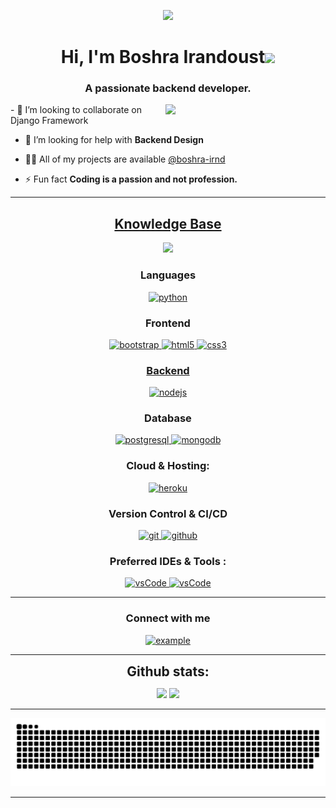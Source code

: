 <p align="center">
  <img style="width:8rem; height:auto" src="https://i.pinimg.com/236x/a2/e4/cd/a2e4cd9b8a67082f633a678bef14f5d7.jpg"/>
</p>

<h1 align="center">Hi, I'm Boshra Irandoust<img width="30px" src="https://raw.githubusercontent.com/iampavangandhi/iampavangandhi/master/gifs/Hi.gif"></h1>
<h3 font-size="20" align="center">A passionate backend developer.</h3>

<img align="right" style="width:16rem; height:auto" src="https://cdn.dribbble.com/users/2646423/screenshots/5507196/computer.gif"/>
- 👯 I’m looking to collaborate on Django Framework

- 🤝 I’m looking for help with **Backend Design**

- 👨‍💻 All of my projects are available [@boshra-irnd](github.com/boshra-irnd)

- ⚡ Fun fact **Coding is a passion and not profession.**


---


<h2 align="center"><u><b>Knowledge Base</b></u></h2>


<p align="center">
  <img style="width:26rem; height:auto" src="https://i.pinimg.com/originals/9d/cb/36/9dcb36579d4518b31451906466dc735d.gif"/>
</p>


<h3 align="center">Languages</h3>
<p align="center">
  <a href="https://www.python.org/" target="_blank"> 
    <img src="https://cdn.jsdelivr.net/gh/devicons/devicon/icons/python/python-plain-wordmark.svg" height="70" width="70" alt="python"/>
  </a>
  
  
  


</p>

<h3 align="center">Frontend</h3>
<p align="center">
      <a href="https://getbootstrap.com" target="_blank">
   <img src="https://cdn.jsdelivr.net/gh/devicons/devicon/icons/bootstrap/bootstrap-plain-wordmark.svg" height="60" width="60"
      alt="bootstrap"/>
  </a>
  <a href="https://www.w3.org/html/" target="_blank"> 
   <img src="https://cdn.jsdelivr.net/gh/devicons/devicon/icons/html5/html5-plain-wordmark.svg" height="60" width="60" alt="html5"/> 
  </a>
  
  
  <a href="https://www.w3schools.com/css/" target="_blank">
    <img src="https://cdn.jsdelivr.net/gh/devicons/devicon/icons/css3/css3-plain-wordmark.svg" height="60" width="60" alt="css3"/>

</p>

<h3 align="center">Backend</h3>
<p align="center">
  <a href="https://nodejs.org" target="_blank"> 
    <img src="https://cdn.jsdelivr.net/gh/devicons/devicon/icons/django/django-plain.svg" height="100" width="100"
      alt="nodejs"/> 
  </a>

</p>

<h3 align="center">Database</h3>
<p align="center">
  <a href="https://www.postgresql.org" target="_blank"> 
<img src="https://cdn.jsdelivr.net/gh/devicons/devicon/icons/postgresql/postgresql-plain-wordmark.svg"  height="60" width="60"
      alt="postgresql"/> 
  </a>


  <a href="https://www.mysql.com/" target="_blank"> 
<img src="https://cdn.jsdelivr.net/gh/devicons/devicon/icons/mysql/mysql-plain-wordmark.svg" height="60" width="60"
      alt="mongodb"/> 
  </a> 
</p>

<h3 align="center">Cloud & Hosting:</h3>
<p align="center">

  <a href="https://heroku.com" target="_blank"> 
    <img src="https://cdn.jsdelivr.net/gh/devicons/devicon/icons/heroku/heroku-plain-wordmark.svg" height="60" width="60" alt="heroku"/> 
  </a> 
</p>



<h3 align="center">Version Control & CI/CD</h3>
<p align="center">
  <a href="https://git-scm.com/" target="_blank">
    <img src="https://cdn.jsdelivr.net/gh/devicons/devicon/icons/git/git-plain-wordmark.svg" height="60" width="60" 
      alt="git"/>
  </a>
  <a href="https://github.com/boshra-irnd" target="_blank">
   <img src="https://cdn.jsdelivr.net/gh/devicons/devicon/icons/github/github-original-wordmark.svg" height="60" width="60" alt="github" />
  </a>

</p>

<h3 align="center">Preferred IDEs  & Tools :</h3>
<p align="center"> 

  <a href="https://code.visualstudio.com/" target="_blank">
  <img src="https://cdn.jsdelivr.net/gh/devicons/devicon/icons/vscode/vscode-original-wordmark.svg" height="60" width="60" alt="vsCode"/> 
  </a>
  
  <a href="https://www.postman.com/" target="_blank">
  <img src="https://iconape.com/wp-content/png_logo_vector/postman.png" height="60" width="60" alt="vsCode"/> 
  </a>

</p>

----

<h3 align="center">Connect with me</h3>

<div style="margin-top:10px" align="center">
  <div>



  </div>
  <div>
    <a  href="www.linkedin.com/in/boshra-irnd" target="_blank">
    <img src="https://cdn.jsdelivr.net/gh/devicons/devicon/icons/linkedin/linkedin-original.svg" height="60" width="60" alt="example"/>
    </a>
  </div>

</div>



----

<div align="center">
<h2 align="center" style="margin: 5px 10px;">Github stats:</h2> 

[![](https://github-readme-stats.vercel.app/api?username=boshra-irnd&show_icons=true&theme=synthwave&hide_border=true&locale=en)](https://github.com/boshra-irnd)
[![](https://github-readme-streak-stats.herokuapp.com/?user=boshra-irnd&theme=synthwave)](https://github.com/boshra-irnd)
</div>

----

<p align="center">
  <img  src="https://raw.githubusercontent.com/ahmubashshir/ahmubashshir/output/github-contribution-grid-snake.svg"
    alt="example" />
</p>

------



